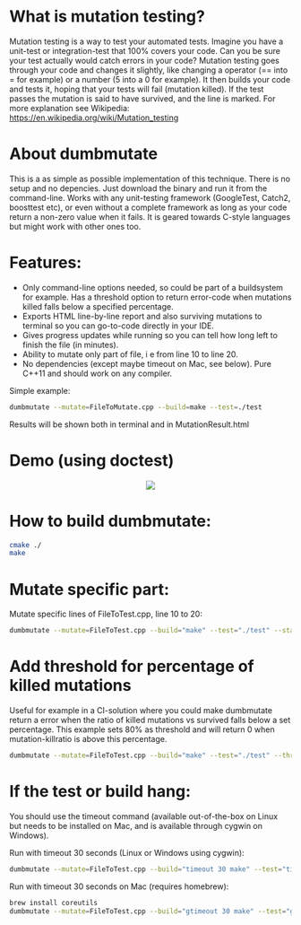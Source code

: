 # What is mutation testing?
Mutation testing is a way to test your automated tests. Imagine you have a unit-test or integration-test that 100% covers your code. Can you be sure your test actually would catch errors in your code? Mutation testing goes through your code and changes it slightly, like changing a operator (== into = for example) or a number (5 into a 0 for example). It then builds your code and tests it, hoping that your tests will fail (mutation killed). If the test passes the mutation is said to have survived, and the line is marked. For more explanation see Wikipedia: https://en.wikipedia.org/wiki/Mutation_testing

# About dumbmutate
This is a as simple as possible implementation of this technique. There is no setup and no depencies. Just download the binary and run it from the command-line. Works with any unit-testing framework (GoogleTest, Catch2, boosttest etc), or even without a complete framework as long as your code return a non-zero value when it fails. It is geared towards C-style languages but might work with other ones too.

# Features:
- Only command-line options needed, so could be part of a buildsystem for example. Has a threshold option to return error-code when mutations killed falls below a specified percentage.  
- Exports HTML line-by-line report and also surviving mutations to terminal so you can go-to-code directly in your IDE.
- Gives progress updates while running so you can tell how long left to finish the file (in minutes).
- Ability to mutate only part of file, i e from line 10 to line 20.
- No dependencies (except maybe timeout on Mac, see below). Pure C++11 and should work on any compiler.


Simple example:
```bash
dumbmutate --mutate=FileToMutate.cpp --build=make --test=./test
```
Results will be shown both in terminal and in MutationResult.html

# Demo (using doctest)
<p align="center"><img src="/demo.gif?raw=true"/></p>

# How to build dumbmutate:
```bash
cmake ./
make
```

# Mutate specific part:
Mutate specific lines of FileToTest.cpp, line 10 to 20:
```bash
dumbmutate --mutate=FileToTest.cpp --build="make" --test="./test" --start=10 --end=20
```

# Add threshold for percentage of killed mutations
Useful for example in a CI-solution where you could make dumbmutate return a error when the ratio of killed mutations vs survived falls below a set percentage. This example sets 80% as threshold and will return 0 when mutation-killratio is above this percentage.
```bash
dumbmutate --mutate=FileToTest.cpp --build="make" --test="./test" --threshold=80
```

# If the test or build hang:
You should use the timeout command (available out-of-the-box on Linux but needs to be installed on Mac,
and is available through cygwin on Windows).

Run with timeout 30 seconds (Linux or Windows using cygwin):
```bash
dumbmutate --mutate=FileToTest.cpp --build="timeout 30 make" --test="timeout 30 ./test"
```

Run with timeout 30 seconds on Mac (requires homebrew):
```bash
brew install coreutils
dumbmutate --mutate=FileToTest.cpp --build="gtimeout 30 make" --test="gtimeout 30 ./test"
```

